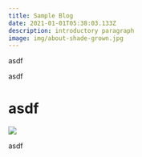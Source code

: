 ```yaml
---
title: Sample Blog
date: 2021-01-01T05:38:03.133Z
description: introductory paragraph
image: img/about-shade-grown.jpg
---
```



asdf



asdf

# asdf



![](img/about-jumbotron.jpg)

asdf